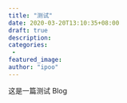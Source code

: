 ```yaml
---
title: "测试"
date: 2020-03-20T13:10:35+08:00
draft: true
description:
categories:
 -
featured_image:
author: "ipoo"
---
```





这是一篇测试 Blog